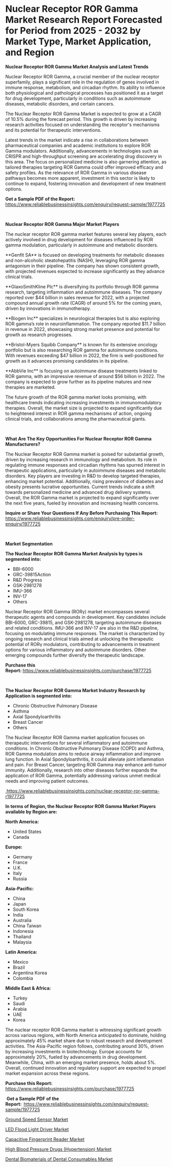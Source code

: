 <p><h1>Nuclear Receptor ROR Gamma Market Research Report Forecasted for Period from 2025 -  2032 by Market Type, Market Application, and Region</h1></p><p><strong>Nuclear Receptor ROR Gamma Market Analysis and Latest Trends</strong></p>
<p><p>Nuclear Receptor ROR Gamma, a crucial member of the nuclear receptor superfamily, plays a significant role in the regulation of genes involved in immune response, metabolism, and circadian rhythm. Its ability to influence both physiological and pathological processes has positioned it as a target for drug development, particularly in conditions such as autoimmune diseases, metabolic disorders, and certain cancers.</p><p>The Nuclear Receptor ROR Gamma Market is expected to grow at a CAGR of 10.5% during the forecast period. This growth is driven by increasing research activities focused on understanding the receptor's mechanisms and its potential for therapeutic interventions. </p><p>Latest trends in the market indicate a rise in collaborations between pharmaceutical companies and academic institutions to explore ROR Gamma modulators. Additionally, advancements in technologies such as CRISPR and high-throughput screening are accelerating drug discovery in this area. The focus on personalized medicine is also garnering attention, as tailored therapies targeting ROR Gamma could offer improved efficacy and safety profiles. As the relevance of ROR Gamma in various disease pathways becomes more apparent, investment in this sector is likely to continue to expand, fostering innovation and development of new treatment options.</p></p>
<p><strong>Get a Sample PDF of the Report:&nbsp;</strong> <a href="https://www.reliablebusinessinsights.com/enquiry/request-sample/1977725?utm_campaign=1091&utm_medium=2&utm_source=Github&utm_content=ia&utm_term=09032025&utm_id=nuclear-receptor-ror-gamma">https://www.reliablebusinessinsights.com/enquiry/request-sample/1977725</a></p>
<p>&nbsp;</p>
<p><strong>Nuclear Receptor ROR Gamma Major Market Players</strong></p>
<p><p>The nuclear receptor ROR gamma market features several key players, each actively involved in drug development for diseases influenced by ROR gamma modulation, particularly in autoimmune and metabolic disorders.</p><p>**Genfit SA** is focused on developing treatments for metabolic diseases and non-alcoholic steatohepatitis (NASH), leveraging ROR gamma antagonism in their pipeline. The company has shown consistent growth, with projected revenues expected to increase significantly as they advance clinical trials.</p><p>**GlaxoSmithKline Plc** is diversifying its portfolio through ROR gamma research, targeting inflammation and autoimmune diseases. The company reported over $44 billion in sales revenue for 2022, with a projected compound annual growth rate (CAGR) of around 5% for the coming years, driven by innovations in immunotherapy.</p><p>**Biogen Inc** specializes in neurological therapies but is also exploring ROR gamma’s role in neuroinflammation. The company reported $11.7 billion in revenue in 2022, showcasing strong market presence and potential for growth as research progresses.</p><p>**Bristol-Myers Squibb Company** is known for its extensive oncology portfolio but is also researching ROR gamma for autoimmune conditions. With revenues exceeding $47 billion in 2022, the firm is well-positioned for growth as it advances promising candidates in its pipeline.</p><p>**AbbVie Inc** is focusing on autoimmune disease treatments linked to ROR gamma, with an impressive revenue of around $56 billion in 2022. The company is expected to grow further as its pipeline matures and new therapies are marketed.</p><p>The future growth of the ROR gamma market looks promising, with healthcare trends indicating increasing investments in immunomodulatory therapies. Overall, the market size is projected to expand significantly due to heightened interest in ROR gamma mechanisms of action, ongoing clinical trials, and collaborations among the pharmaceutical giants.</p></p>
<p>&nbsp;</p>
<p><strong>What Are The Key Opportunities For Nuclear Receptor ROR Gamma Manufacturers?</strong></p>
<p><p>The Nuclear Receptor ROR Gamma market is poised for substantial growth, driven by increasing research in immunology and metabolism. Its role in regulating immune responses and circadian rhythms has spurred interest in therapeutic applications, particularly in autoimmune diseases and metabolic disorders. Key players are investing in R&D to develop targeted therapies, enhancing market potential. Additionally, rising prevalence of diabetes and obesity presents lucrative opportunities. Current trends indicate a shift towards personalized medicine and advanced drug delivery systems. Overall, the ROR Gamma market is projected to expand significantly over the next five years, fueled by innovation and increasing health concerns.</p></p>
<p><strong>Inquire or Share Your Questions If Any Before Purchasing This Report:</strong> <a href="https://www.reliablebusinessinsights.com/enquiry/pre-order-enquiry/1977725?utm_campaign=1091&utm_medium=2&utm_source=Github&utm_content=ia&utm_term=09032025&utm_id=nuclear-receptor-ror-gamma">https://www.reliablebusinessinsights.com/enquiry/pre-order-enquiry/1977725</a></p>
<p>&nbsp;</p>
<p><strong>Market Segmentation</strong></p>
<p><strong>The Nuclear Receptor ROR Gamma Market Analysis by types is segmented into:</strong></p>
<p><ul><li>BBI-6000</li><li>GRC-39815Action</li><li>R&D Progress</li><li>GSK-2981278</li><li>IMU-366</li><li>INV-17</li><li>Others</li></ul></p>
<p><p>Nuclear Receptor ROR Gamma (RORγ) market encompasses several therapeutic agents and compounds in development. Key candidates include BBI-6000, GRC-39815, and GSK-2981278, targeting autoimmune diseases and related conditions. IMU-366 and INV-17 are also in the R&D pipeline, focusing on modulating immune responses. The market is characterized by ongoing research and clinical trials aimed at unlocking the therapeutic potential of RORγ modulators, contributing to advancements in treatment options for various inflammatory and autoimmune disorders. Other emerging compounds further diversify the therapeutic landscape.</p></p>
<p><strong>Purchase this Report:&nbsp;</strong><a href="https://www.reliablebusinessinsights.com/purchase/1977725?utm_campaign=1091&utm_medium=2&utm_source=Github&utm_content=ia&utm_term=09032025&utm_id=nuclear-receptor-ror-gamma">https://www.reliablebusinessinsights.com/purchase/1977725</a></p>
<p>&nbsp;</p>
<p><strong>The Nuclear Receptor ROR Gamma Market Industry Research by Application is segmented into:</strong></p>
<p><ul><li>Chronic Obstructive Pulmonary Disease</li><li>Asthma</li><li>Axial Spondyloarthritis</li><li>Breast Cancer</li><li>Others</li></ul></p>
<p><p>The Nuclear Receptor ROR Gamma market application focuses on therapeutic interventions for several inflammatory and autoimmune conditions. In Chronic Obstructive Pulmonary Disease (COPD) and Asthma, ROR Gamma modulation aims to reduce airway inflammation and improve lung function. In Axial Spondyloarthritis, it could alleviate joint inflammation and pain. For Breast Cancer, targeting ROR Gamma may enhance anti-tumor immunity. Additionally, research into other diseases further expands the application of ROR Gamma, potentially addressing various unmet medical needs and improving patient outcomes.</p></p>
<p><a href="https://www.reliablebusinessinsights.com/nuclear-receptor-ror-gamma-r1977725?utm_campaign=1091&utm_medium=2&utm_source=Github&utm_content=ia&utm_term=09032025&utm_id=nuclear-receptor-ror-gamma">&nbsp;https://www.reliablebusinessinsights.com/nuclear-receptor-ror-gamma-r1977725</a></p>
<p><strong>In terms of Region, the Nuclear Receptor ROR Gamma Market Players available by Region are:</strong></p>
<p>
    <p> <strong> North America: </strong>
        <ul>
            <li>United States</li>
            <li>Canada</li>
        </ul>
        </p> 
    <p> <strong> Europe: </strong>
        <ul>
            <li>Germany</li>
            <li>France</li>
            <li>U.K.</li>
            <li>Italy</li>
            <li>Russia</li>
        </ul>
        </p> 
    <p> <strong> Asia-Pacific: </strong>
        <ul>
            <li>China</li>
            <li>Japan</li>
            <li>South Korea</li>
            <li>India</li>
            <li>Australia</li>
            <li>China Taiwan</li>
            <li>Indonesia</li>
            <li>Thailand</li>
            <li>Malaysia</li>
        </ul>
        </p> 
    <p> <strong> Latin America: </strong>
        <ul>
            <li>Mexico</li>
            <li>Brazil</li>
            <li>Argentina Korea</li>
            <li>Colombia</li>
        </ul>
        </p> 
    <p> <strong> Middle East & Africa: </strong>
        <ul>
            <li>Turkey</li>
            <li>Saudi</li>
            <li>Arabia</li>
            <li>UAE</li>
            <li>Korea</li>
        </ul>
    </p>
    </p>
<p><p>The nuclear receptor ROR Gamma market is witnessing significant growth across various regions, with North America anticipated to dominate, holding approximately 45% market share due to robust research and development activities. The Asia-Pacific region follows, contributing around 30%, driven by increasing investments in biotechnology. Europe accounts for approximately 20%, fueled by advancements in drug development. Meanwhile, China, with an emerging market presence, holds about 5%. Overall, continued innovation and regulatory support are expected to propel market expansion across these regions.</p></p>
<p><strong>Purchase this Report: </strong><a href="https://www.reliablebusinessinsights.com/purchase/1977725?utm_campaign=1091&utm_medium=2&utm_source=Github&utm_content=ia&utm_term=09032025&utm_id=nuclear-receptor-ror-gamma">https://www.reliablebusinessinsights.com/purchase/1977725</a></p>
<p>&nbsp;<strong>Get a Sample PDF of the Report:&nbsp;&nbsp;</strong><a href="https://www.reliablebusinessinsights.com/enquiry/request-sample/1977725?utm_campaign=1091&utm_medium=2&utm_source=Github&utm_content=ia&utm_term=09032025&utm_id=nuclear-receptor-ror-gamma">https://www.reliablebusinessinsights.com/enquiry/request-sample/1977725</a></p>
<p><strong></strong></p>
<p><p><a href="https://www.linkedin.com/pulse/ground-speed-sensor-market-overview-future-growth-trends-vin7f?utm_campaign=1091&utm_medium=2&utm_source=Github&utm_content=ia&utm_term=09032025&utm_id=nuclear-receptor-ror-gamma">Ground Speed Sensor Market</a></p><p><a href="https://www.linkedin.com/pulse/comprehensive-report-led-flood-light-driver-market-types-applications-f54lc?utm_campaign=1091&utm_medium=2&utm_source=Github&utm_content=ia&utm_term=09032025&utm_id=nuclear-receptor-ror-gamma">LED Flood Light Driver Market</a></p><p><a href="https://www.linkedin.com/pulse/regional-adaptations-global-capacitive-fingerprint-reader-market-3r05c?utm_campaign=1091&utm_medium=2&utm_source=Github&utm_content=ia&utm_term=09032025&utm_id=nuclear-receptor-ror-gamma">Capacitive Fingerprint Reader Market</a></p><p><a href="https://github.com/monacaquddus/Market-Research-Report-List-1/blob/main/high-blood-pressure-drugs-hypertension-market.md?utm_campaign=1091&utm_medium=2&utm_source=Github&utm_content=ia&utm_term=09032025&utm_id=nuclear-receptor-ror-gamma">High Blood Pressure Drugs (Hypertension) Market</a></p><p><a href="https://github.com/owaysusing/Market-Research-Report-List-1/blob/main/dental-biomaterials-of-dental-consumables-market.md?utm_campaign=1091&utm_medium=2&utm_source=Github&utm_content=ia&utm_term=09032025&utm_id=nuclear-receptor-ror-gamma">Dental Biomaterials of Dental Consumables Market</a></p></p>